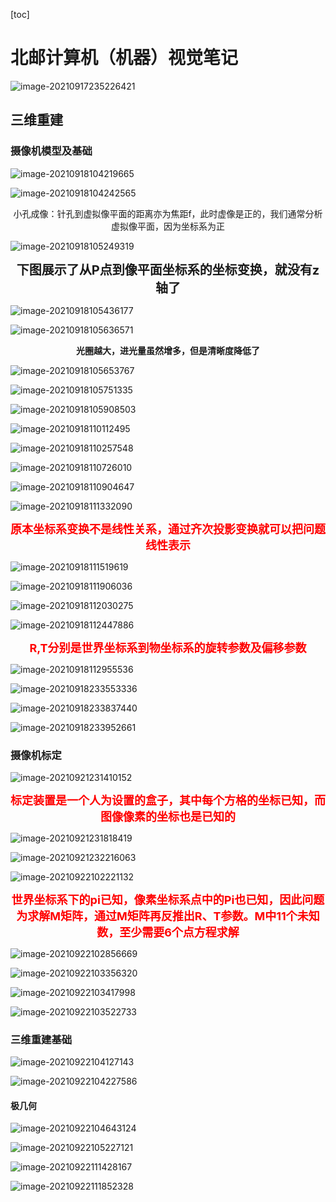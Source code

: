 [toc]

# 北邮计算机（机器）视觉笔记

![image-20210917235226421](https://github.com/Rogerlv51/MY_Study_note/blob/main/images/image-20210917235226421.png)

## 三维重建

### 摄像机模型及基础

![image-20210918104219665](https://github.com/Rogerlv51/MY_Study_note/blob/main/images/image-20210918104219665.png)

![image-20210918104242565](https://github.com/Rogerlv51/MY_Study_note/blob/main/images/image-20210918104242565.png) 

<center>小孔成像：针孔到虚拟像平面的距离亦为焦距f，此时虚像是正的，我们通常分析虚拟像平面，因为坐标系为正</center>

![image-20210918105249319](https://github.com/Rogerlv51/MY_Study_note/blob/main/images/image-20210918105249319.png)

<center><span style="font-weight: bold; font-size: 20px">下图展示了从P点到像平面坐标系的坐标变换，就没有z轴了</span></center>

![image-20210918105436177](https://github.com/Rogerlv51/MY_Study_note/blob/main/images/image-20210918105436177.png)



![image-20210918105636571](https://github.com/Rogerlv51/MY_Study_note/blob/main/images/image-20210918105636571.png)

<center> <span style="font-weight:bold">光圈越大，进光量虽然增多，但是清晰度降低了</span></center>


![image-20210918105653767](https://github.com/Rogerlv51/MY_Study_note/blob/main/images/image-20210918105653767.png)

![image-20210918105751335](https://github.com/Rogerlv51/MY_Study_note/blob/main/images/image-20210918105751335.png)

![image-20210918105908503](https://github.com/Rogerlv51/MY_Study_note/blob/main/images/image-20210918105908503.png)

![image-20210918110112495](https://github.com/Rogerlv51/MY_Study_note/blob/main/images/image-20210918110112495.png)

![image-20210918110257548](https://github.com/Rogerlv51/MY_Study_note/blob/main/images/image-20210918110257548.png)

![image-20210918110726010](https://github.com/Rogerlv51/MY_Study_note/blob/main/images/image-20210918110726010.png)

![image-20210918110904647](https://github.com/Rogerlv51/MY_Study_note/blob/main/images/image-20210918110904647.png)

![image-20210918111332090](https://github.com/Rogerlv51/MY_Study_note/blob/main/images/image-20210918111332090.png)

<center><span style= "font-weight:bold; color:red; font-size:18px">原本坐标系变换不是线性关系，通过齐次投影变换就可以把问题线性表示</span> </center>


![image-20210918111519619](C:\Users\hp\AppData\Roaming\Typora\typora-user-images\image-20210918111519619.png)

![image-20210918111906036](C:\Users\hp\AppData\Roaming\Typora\typora-user-images\image-20210918111906036.png)

![image-20210918112030275](C:\Users\hp\AppData\Roaming\Typora\typora-user-images\image-20210918112030275.png)

![image-20210918112447886](C:\Users\hp\AppData\Roaming\Typora\typora-user-images\image-20210918112447886.png)

<center><span style= "font-weight:bold; color:red; font-size:18px">R,T分别是世界坐标系到物坐标系的旋转参数及偏移参数</span> </center>

![image-20210918112955536](C:\Users\hp\AppData\Roaming\Typora\typora-user-images\image-20210918112955536.png)

![image-20210918233553336](C:\Users\hp\AppData\Roaming\Typora\typora-user-images\image-20210918233553336.png)

![image-20210918233837440](C:\Users\hp\AppData\Roaming\Typora\typora-user-images\image-20210918233837440.png)

![image-20210918233952661](C:\Users\hp\AppData\Roaming\Typora\typora-user-images\image-20210918233952661.png)

### 摄像机标定

![image-20210921231410152](C:\Users\hp\AppData\Roaming\Typora\typora-user-images\image-20210921231410152.png)

<center><span style="font-size:18px; font-weight:bold; color:red">标定装置是一个人为设置的盒子，其中每个方格的坐标已知，而图像像素的坐标也是已知的</span></center>

![image-20210921231818419](C:\Users\hp\AppData\Roaming\Typora\typora-user-images\image-20210921231818419.png)

![image-20210921232216063](C:\Users\hp\AppData\Roaming\Typora\typora-user-images\image-20210921232216063.png)

![image-20210922102221132](C:\Users\hp\AppData\Roaming\Typora\typora-user-images\image-20210922102221132.png)

<center><span style="font-size:18px; font-weight:bold; color:red">世界坐标系下的pi已知，像素坐标系点中的Pi也已知，因此问题为求解M矩阵，通过M矩阵再反推出R、T参数。M中11个未知数，至少需要6个点方程求解</span></center>

![image-20210922102856669](C:\Users\hp\AppData\Roaming\Typora\typora-user-images\image-20210922102856669.png)

![image-20210922103356320](C:\Users\hp\AppData\Roaming\Typora\typora-user-images\image-20210922103356320.png)

![image-20210922103417998](C:\Users\hp\AppData\Roaming\Typora\typora-user-images\image-20210922103417998.png)

![image-20210922103522733](C:\Users\hp\AppData\Roaming\Typora\typora-user-images\image-20210922103522733.png)

### 三维重建基础

![image-20210922104127143](C:\Users\hp\AppData\Roaming\Typora\typora-user-images\image-20210922104127143.png)

![image-20210922104227586](C:\Users\hp\AppData\Roaming\Typora\typora-user-images\image-20210922104227586.png)

#### 极几何

![image-20210922104643124](C:\Users\hp\AppData\Roaming\Typora\typora-user-images\image-20210922104643124.png)

![image-20210922105227121](C:\Users\hp\AppData\Roaming\Typora\typora-user-images\image-20210922105227121.png)

![image-20210922111428167](C:\Users\hp\AppData\Roaming\Typora\typora-user-images\image-20210922111428167.png)

![image-20210922111852328](C:\Users\hp\AppData\Roaming\Typora\typora-user-images\image-20210922111852328.png)

